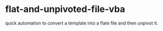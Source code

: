 # flat-and-unpivoted-file-vba
quick automation to convert a template into a flate file and then unpivot it.
